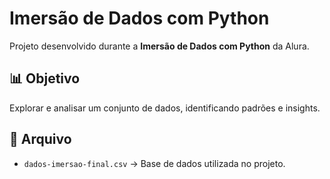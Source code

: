 # Imersão de Dados com Python

Projeto desenvolvido durante a **Imersão de Dados com Python** da Alura.

## 📊 Objetivo
Explorar e analisar um conjunto de dados, identificando padrões e insights.

## 📂 Arquivo
- `dados-imersao-final.csv` → Base de dados utilizada no projeto.
